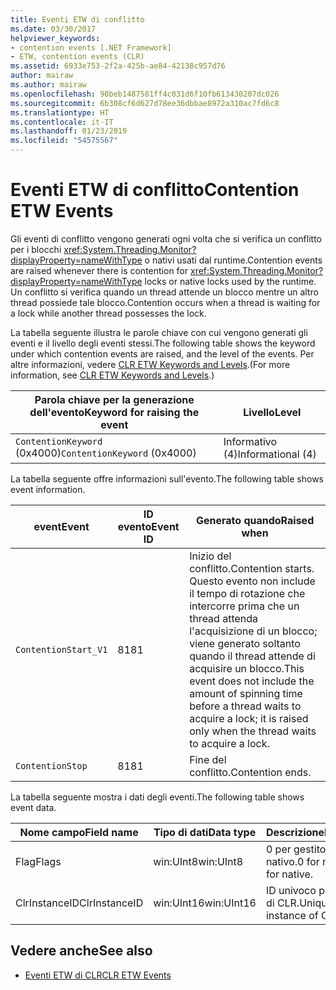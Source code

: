 ```yaml
---
title: Eventi ETW di conflitto
ms.date: 03/30/2017
helpviewer_keywords:
- contention events [.NET Framework]
- ETW, contention events (CLR)
ms.assetid: 6933e753-2f2a-425b-ae84-42138c957d76
author: mairaw
ms.author: mairaw
ms.openlocfilehash: 90beb1487581ff4c031d6f10fb613430207dc026
ms.sourcegitcommit: 6b308cf6d627d78ee36dbbae8972a310ac7fd6c8
ms.translationtype: HT
ms.contentlocale: it-IT
ms.lasthandoff: 01/23/2019
ms.locfileid: "54575567"
---
```

# <a name="contention-etw-events"></a><span data-ttu-id="d6759-102">Eventi ETW di conflitto</span><span class="sxs-lookup"><span data-stu-id="d6759-102">Contention ETW Events</span></span>
<span data-ttu-id="d6759-103">Gli eventi di conflitto vengono generati ogni volta che si verifica un conflitto per i blocchi <xref:System.Threading.Monitor?displayProperty=nameWithType> o nativi usati dal runtime.</span><span class="sxs-lookup"><span data-stu-id="d6759-103">Contention events are raised whenever there is contention for <xref:System.Threading.Monitor?displayProperty=nameWithType> locks or native locks used by the runtime.</span></span> <span data-ttu-id="d6759-104">Un conflitto si verifica quando un thread attende un blocco mentre un altro thread possiede tale blocco.</span><span class="sxs-lookup"><span data-stu-id="d6759-104">Contention occurs when a thread is waiting for a lock while another thread possesses the lock.</span></span>  
  
 <span data-ttu-id="d6759-105">La tabella seguente illustra le parole chiave con cui vengono generati gli eventi e il livello degli eventi stessi.</span><span class="sxs-lookup"><span data-stu-id="d6759-105">The following table shows the keyword under which contention events are raised, and the level of the events.</span></span> <span data-ttu-id="d6759-106">Per altre informazioni, vedere [CLR ETW Keywords and Levels](../../../docs/framework/performance/clr-etw-keywords-and-levels.md).</span><span class="sxs-lookup"><span data-stu-id="d6759-106">(For more information, see [CLR ETW Keywords and Levels](../../../docs/framework/performance/clr-etw-keywords-and-levels.md).)</span></span>  
  
|<span data-ttu-id="d6759-107">Parola chiave per la generazione dell'evento</span><span class="sxs-lookup"><span data-stu-id="d6759-107">Keyword for raising the event</span></span>|<span data-ttu-id="d6759-108">Livello</span><span class="sxs-lookup"><span data-stu-id="d6759-108">Level</span></span>|  
|-----------------------------------|-----------|  
|<span data-ttu-id="d6759-109">`ContentionKeyword` (0x4000)</span><span class="sxs-lookup"><span data-stu-id="d6759-109">`ContentionKeyword` (0x4000)</span></span>|<span data-ttu-id="d6759-110">Informativo (4)</span><span class="sxs-lookup"><span data-stu-id="d6759-110">Informational (4)</span></span>|  
  
 <span data-ttu-id="d6759-111">La tabella seguente offre informazioni sull'evento.</span><span class="sxs-lookup"><span data-stu-id="d6759-111">The following table shows event information.</span></span>  
  
|<span data-ttu-id="d6759-112">event</span><span class="sxs-lookup"><span data-stu-id="d6759-112">Event</span></span>|<span data-ttu-id="d6759-113">ID evento</span><span class="sxs-lookup"><span data-stu-id="d6759-113">Event ID</span></span>|<span data-ttu-id="d6759-114">Generato quando</span><span class="sxs-lookup"><span data-stu-id="d6759-114">Raised when</span></span>|  
|-----------|--------------|-----------------|  
|`ContentionStart_V1`|<span data-ttu-id="d6759-115">81</span><span class="sxs-lookup"><span data-stu-id="d6759-115">81</span></span>|<span data-ttu-id="d6759-116">Inizio del conflitto.</span><span class="sxs-lookup"><span data-stu-id="d6759-116">Contention starts.</span></span> <span data-ttu-id="d6759-117">Questo evento non include il tempo di rotazione che intercorre prima che un thread attenda l'acquisizione di un blocco; viene generato soltanto quando il thread attende di acquisire un blocco.</span><span class="sxs-lookup"><span data-stu-id="d6759-117">This event does not include the amount of spinning time before a thread waits to acquire a lock; it is raised only when the thread waits to acquire a lock.</span></span>|  
|`ContentionStop`|<span data-ttu-id="d6759-118">81</span><span class="sxs-lookup"><span data-stu-id="d6759-118">81</span></span>|<span data-ttu-id="d6759-119">Fine del conflitto.</span><span class="sxs-lookup"><span data-stu-id="d6759-119">Contention ends.</span></span>|  
  
 <span data-ttu-id="d6759-120">La tabella seguente mostra i dati degli eventi.</span><span class="sxs-lookup"><span data-stu-id="d6759-120">The following table shows event data.</span></span>  
  
|<span data-ttu-id="d6759-121">Nome campo</span><span class="sxs-lookup"><span data-stu-id="d6759-121">Field name</span></span>|<span data-ttu-id="d6759-122">Tipo di dati</span><span class="sxs-lookup"><span data-stu-id="d6759-122">Data type</span></span>|<span data-ttu-id="d6759-123">Descrizione</span><span class="sxs-lookup"><span data-stu-id="d6759-123">Description</span></span>|  
|----------------|---------------|-----------------|  
|<span data-ttu-id="d6759-124">Flag</span><span class="sxs-lookup"><span data-stu-id="d6759-124">Flags</span></span>|<span data-ttu-id="d6759-125">win:UInt8</span><span class="sxs-lookup"><span data-stu-id="d6759-125">win:UInt8</span></span>|<span data-ttu-id="d6759-126">0 per gestito, 1 per nativo.</span><span class="sxs-lookup"><span data-stu-id="d6759-126">0 for managed; 1 for native.</span></span>|  
|<span data-ttu-id="d6759-127">ClrInstanceID</span><span class="sxs-lookup"><span data-stu-id="d6759-127">ClrInstanceID</span></span>|<span data-ttu-id="d6759-128">win:UInt16</span><span class="sxs-lookup"><span data-stu-id="d6759-128">win:UInt16</span></span>|<span data-ttu-id="d6759-129">ID univoco per l'istanza di CLR.</span><span class="sxs-lookup"><span data-stu-id="d6759-129">Unique ID for the instance of CLR.</span></span>|  
  
## <a name="see-also"></a><span data-ttu-id="d6759-130">Vedere anche</span><span class="sxs-lookup"><span data-stu-id="d6759-130">See also</span></span>
- [<span data-ttu-id="d6759-131">Eventi ETW di CLR</span><span class="sxs-lookup"><span data-stu-id="d6759-131">CLR ETW Events</span></span>](../../../docs/framework/performance/clr-etw-events.md)
